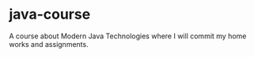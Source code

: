 # java-course
A course about Modern Java Technologies where I will commit my home works and assignments. 
